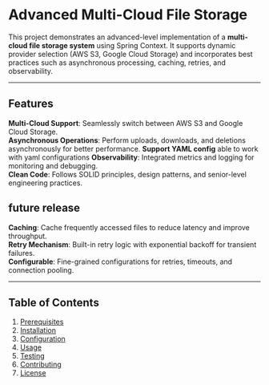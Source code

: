# Advanced Multi-Cloud File Storage

This project demonstrates an advanced-level implementation of a **multi-cloud file storage system** using Spring Context. It supports dynamic provider selection (AWS S3, Google Cloud Storage) and incorporates best practices such as
asynchronous processing, caching, retries, and observability.

---

## Features

**Multi-Cloud Support**: Seamlessly switch between AWS S3 and Google Cloud Storage.  
**Asynchronous Operations**: Perform uploads, downloads, and deletions asynchronously for better performance.
**Support YAML config** able to work with yaml configurations
**Observability**: Integrated metrics and logging for monitoring and debugging.  
**Clean Code**: Follows SOLID principles, design patterns, and senior-level engineering practices.

## future release

**Caching**: Cache frequently accessed files to reduce latency and improve throughput.  
**Retry Mechanism**: Built-in retry logic with exponential backoff for transient failures.  
**Configurable**: Fine-grained configurations for retries, timeouts, and connection pooling.


---

## Table of Contents

1. [Prerequisites](#prerequisites)
2. [Installation](#installation)
3. [Configuration](#configuration)
4. [Usage](#usage)
5. [Testing](#testing)
6. [Contributing](#contributing)
7. [License](#license)
